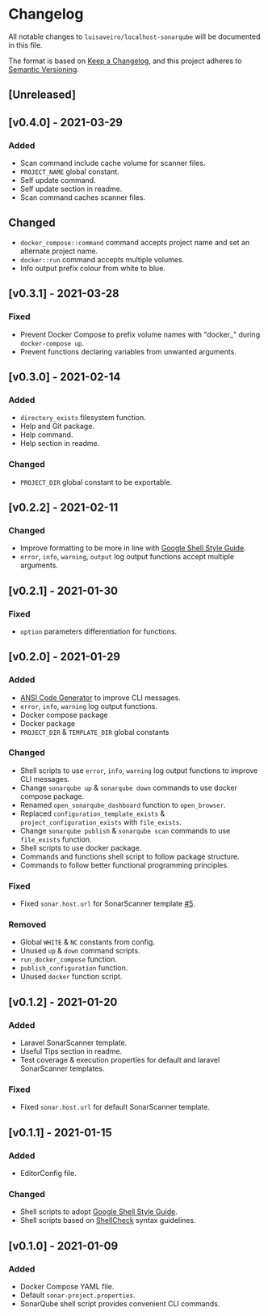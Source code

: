 # Changelog
All notable changes to `luisaveiro/localhost-sonarqube` will be documented in this file.

The format is based on [Keep a Changelog](https://keepachangelog.com/en/1.0.0/),
and this project adheres to [Semantic Versioning](https://semver.org/spec/v2.0.0.html).

## [Unreleased]

## [v0.4.0] - 2021-03-29
### Added
- Scan command include cache volume for scanner files.
- `PROJECT_NAME` global constant.
- Self update command.
- Self update section in readme.
- Scan command caches scanner files.

## Changed
- `docker_compose::command` command accepts project name and set an alternate project name.
- `docker::run` command accepts multiple volumes.
- Info output prefix colour from white to blue.

## [v0.3.1] - 2021-03-28
### Fixed
- Prevent Docker Compose to prefix volume names with "docker_" during `docker-compose up`.
- Prevent functions declaring variables from unwanted arguments.

## [v0.3.0] - 2021-02-14
### Added
- `directory_exists` filesystem function.
- Help and Git package.
- Help command.
- Help section in readme.

### Changed
- `PROJECT_DIR` global constant to be exportable.

## [v0.2.2] - 2021-02-11
### Changed
- Improve formatting to be more in line with [Google Shell Style Guide](https://google.github.io/styleguide/shellguide.html).
- `error`, `info`, `warning`, `output` log output functions accept multiple arguments.

## [v0.2.1] - 2021-01-30
### Fixed
- `option` parameters differentiation for functions.

## [v0.2.0] - 2021-01-29

### Added
- [ANSI Code Generator](https://github.com/fidian/ansi) to improve CLI messages.
- `error`, `info`, `warning` log output functions.
- Docker compose package
- Docker package
- `PROJECT_DIR` & `TEMPLATE_DIR` global constants

### Changed
- Shell scripts to use `error`, `info`, `warning` log output functions to improve CLI messages.
- Change `sonarqube up` & `sonarqube down` commands to use docker compose package.
- Renamed `open_sonarqube_dashboard` function to `open_browser`.
- Replaced `configuration_template_exists` & `project_configuration_exists` with `file_exists`.
- Change `sonarqube publish` & `sonarqube scan` commands to use `file_exists` function.
- Shell scripts to use docker package.
- Commands and functions shell script to follow package structure.
- Commands to follow better functional programming principles.

### Fixed
- Fixed `sonar.host.url` for SonarScanner template [#5](https://github.com/luisaveiro/localhost-sonarqube/issues/5).

### Removed
- Global `WHITE` & `NC` constants from config.
- Unused `up` & `down` command scripts.
- `run_docker_compose` function.
- `publish_configuration` function.
- Unused `docker` function script.

## [v0.1.2] - 2021-01-20
### Added
- Laravel SonarScanner template.
- Useful Tips section in readme.
- Test coverage & execution properties for default and laravel SonarScanner templates.

### Fixed
- Fixed `sonar.host.url` for default SonarScanner template.

## [v0.1.1] - 2021-01-15
### Added
- EditorConfig file.

### Changed
- Shell scripts to adopt [Google Shell Style Guide](https://google.github.io/styleguide/shellguide.html).
- Shell scripts based on [ShellCheck](https://github.com/koalaman/shellcheck) syntax guidelines.

## [v0.1.0] - 2021-01-09
### Added
- Docker Compose YAML file.
- Default `sonar-project.properties`.
- SonarQube shell script provides convenient CLI commands.
